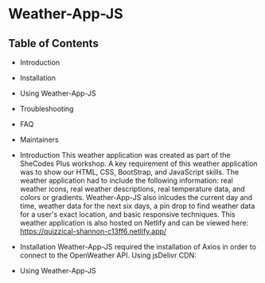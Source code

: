 # Weather-App-JS

Table of Contents
---------------------
 * Introduction
 * Installation
 * Using Weather-App-JS
 * Troubleshooting
 * FAQ
 * Maintainers

* Introduction
This weather application was created as part of the SheCodes Plus workshop. A key requirement of this weather application was to show our HTML, CSS, BootStrap, and JavaScript skills. The weather application had to include the following information: real weather icons, real weather descriptions, real temperature data, and colors or gradients. Weather-App-JS also inlcudes the current day and time, weather data for the next six days, a pin drop to find weather data for a user's exact location, and basic responsive techniques. This weather application is also hosted on Netlify and can be viewed here: https://quizzical-shannon-c13ff6.netlify.app/ 


* Installation
Weather-App-JS required the installation of Axios in order to connect to the OpenWeather API. 
    Using jsDelivr CDN: <script src="https://cdn.jsdelivr.net/npm/axios/dist/axios.min.js"></script>

 * Using Weather-App-JS
 